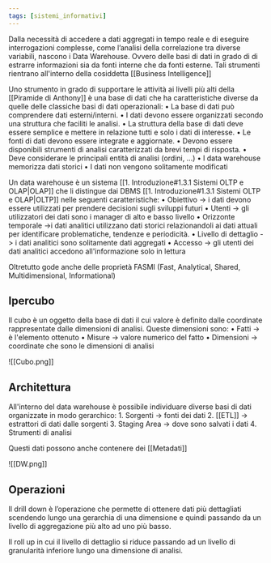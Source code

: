```yaml
---
tags: [sistemi_informativi]
---
```

Dalla necessità di accedere a dati aggregati in tempo reale
e di eseguire interrogazioni complesse, come l’analisi della correlazione tra diverse variabili, nascono i Data Warehouse. Ovvero delle basi di dati in grado di di estrarre informazioni sia da fonti interne che da fonti esterne.
Tali strumenti rientrano all'interno della cosiddetta [[Business Intelligence]] 

Uno strumento in grado di supportare le attività ai livelli più alti della [[Piramide di Anthony]] è una base di dati che ha caratteristiche diverse da quelle delle classiche basi di dati operazionali:
	• La base di dati può comprendere dati esterni/interni.
	• I dati devono essere organizzati secondo una struttura che faciliti le analisi.
	• La struttura della base di dati deve essere semplice e mettere in relazione tutti e solo i dati di interesse.
	• Le fonti di dati devono essere integrate e aggiornate.
	• Devono essere disponibili strumenti di analisi caratterizzati da brevi tempi di risposta.
	• Deve considerare le principali entità di analisi (ordini, ...)
	• l data warehouse memorizza dati storici
	• I dati non vengono solitamente modificati

Un data warehouse è un sistema [[1. Introduzione#1.3.1 Sistemi OLTP e OLAP|OLAP]] che li distingue dai DBMS [[1. Introduzione#1.3.1 Sistemi OLTP e OLAP|OLTP]] nelle seguenti caratteristiche: 
	• Obiettivo -> i dati devono essere utilizzati per prendere decisioni sugli sviluppi futuri
	• Utenti -> gli utilizzatori dei dati sono i manager di alto e basso livello
	• Orizzonte temporale ->i dati analitici utilizzano dati storici relazionandoli ai dati attuali per identificare problematiche, tendenze e periodicità.
	• Livello di dettaglio -> i dati analitici sono solitamente dati aggregati
	• Accesso -> gli utenti dei dati analitici accedono all'informazione solo in lettura

Oltretutto gode anche delle proprietà FASMI (Fast, Analytical, Shared, Multidimensional, Informational)

## Ipercubo

Il cubo è un oggetto della base di dati il cui valore è definito dalle coordinate rappresentate dalle dimensioni di analisi.
Queste dimensioni sono:
	• Fatti -> è l'elemento ottenuto
	• Misure -> valore numerico del fatto
	• Dimensioni -> coordinate che sono le dimensioni di analisi 

![[Cubo.png]]

## Architettura

All'interno del data warehouse è possibile individuare diverse basi di dati organizzate in modo gerarchico:
	1. Sorgenti -> fonti dei dati 
	2. [[ETL]] -> estrattori di dati dalle sorgenti
	3. Staging Area -> dove sono salvati i dati
	4. Strumenti di analisi

Questi dati possono anche contenere dei [[Metadati]]

![[DW.png]]

## Operazioni

Il drill down è l’operazione che permette di ottenere dati più dettagliati scendendo lungo una gerarchia di una dimensione e quindi passando da un livello di aggregazione più alto ad uno più basso.

Il roll up in cui il livello di dettaglio si riduce passando ad un livello di granularità inferiore lungo una dimensione di analisi.